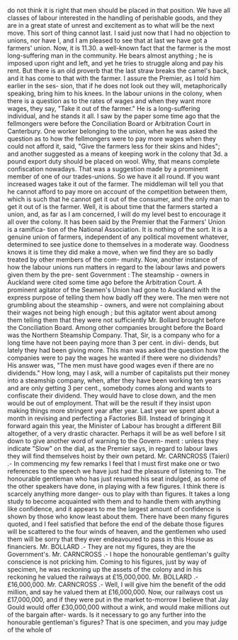 do not think it is right that men should be placed in that position. We have all classes of labour interested in the handling of perishable goods, and they are in a great state of unrest and excitement as to what will be the next move. This sort of thing cannot last. I said just now that I had no objection to unions, nor have I, and I am pleased to see that at last we have got a farmers' union. Now, it is 11.30. a well-known fact that the farmer is the most long-suffering man in the community. He bears almost anything ; he is imposed upon right and left, and yet he tries to struggle along and pay his rent. But there is an old proverb that the last straw breaks the camel's back, and it has come to that with the farmer. I assure the Premier, as I told him earlier in the ses- sion, that if he does not look out they will, metaphorically speaking, bring him to his knees. In the labour unions in the colony, when there is a question as to the rates of wages and when they want more wages, they say, "Take it out of the farmer." He is a long-suffering individual, and he stands it all. I saw by the paper some time ago that the fellmongers were before the Conciliation Board or Arbitration Court in Canterbury. One worker belonging to the union, when he was asked the question as to how the fellmongers were to pay more wages when they could not afford it, said, "Give the farmers less for their skins and hides"; and another suggested as a means of keeping work in the colony that 3d. a pound export duty should be placed on wool. Why, that means complete confiscation nowadays. That was a suggestion made by a prominent member of one of our trades-unions. So we have it all round. If you want increased wages take it out of the farmer. The middleman will tell you that he cannot afford to pay more on account of the competition between them, which is such that he cannot get it out of the consumer, and the only man to get it out of is the farmer. Well, it is about time that the farmers started a union, and, as far as I am concerned, I will do my level best to encourage it all over the colony. It has been said by the Premier that the Farmers' Union is a ramifica- tion of the National Association. It is nothing of the sort. It is a genuine union of farmers, independent of any political movement whatever, determined to see justice done to themselves in a moderate way. Goodness knows it is time they did make a move, when we find they are so badly treated by other members of the com- munity. Now, another instance of how the labour unions run matters in regard to the labour laws and powers given them by the pre- sent Government : The steamship - owners in Auckland were cited some time ago before the Arbitration Court. A prominent agitator of the Seamen's Union had gone to Auckland with the express purpose of telling them how badly off they were. The men were not grumbling about the steamship - owners, and were not complaining about their wages not being high enough ; but this agitator went about among them telling them that they were not sufficiently Mr. Bollard brought before the Conciliation Board. Among other companies brought before the Board was the Northern Steamship Company. That, Sir, is a company who for a long time have not been paying more than 3 per cent. in divi- dends, but lately they had been giving more. This man was asked the question how the companies were to pay the wages he wanted if there were no dividends? His answer was, "The men must have good wages even if there are no dividends." How long, may I ask, will a number of capitalists put their money into a steamship company, when, after they have been working ten years and are only getting 3 per cent., somebody comes along and wants to confiscate their dividend. They would have to close down, and the men would be out of employment. That will be the result if they insist upon making things more stringent year after year. Last year we spent about a month in revising and perfecting a Factories Bill. Instead of bringing it forward again this year, the Minister of Labour has brought a different Bill altogether, of a very drastic character. Perhaps it will be as well before I sit down to give another word of warning to the Govern- ment : unless they indicate "Slow" on the dial, as the Premier says, in regard to labour laws they will find themselves hoist by their own petard. Mr. CARNCROSS (Taieri) .- In commencing my few remarks I feel that I must first make one or two references to the speech we have just had the pleasure of listening to. The honourable gentleman who has just resumed his seat indulged, as some of the other speakers have done, in playing with a few figures. I think there is scarcely anything more danger- ous to play with than figures. It takes a long study to become acquainted with them and to handle them with anything like confidence, and it appears to me the largest amount of confidence is shown by those who know least about them. There have been many figures quoted, and I feel satisfied that before the end of the debate those figures will be scattered to the four winds of heaven, and the gentlemen who used them will be sorry that they ever endeavoured to pass in this House as financiers. Mr. BOLLARD .- They are not my figures, they are the Government's. Mr. CARNCROSS .- I hope the honourable gentleman's guilty conscience is not pricking him. Coming to his figures, just by way of specimen, he was reckoning up the assets of the colony and in his reckoning he valued the railways at £15,000,000. Mr. BOLLARD .- £16,000,000. Mr. CARNCROSS .- Well, I will give him the benefit of the odd million, and say he valued them at £16,000,000. Now, our railways cost us £17,000,000, and if they were put in the market to-morrow I believe that Jay Gould would offer £30,000,000 without a wink, and would make millions out of the bargain after- wards. Is it necessary to go any further into the honourable gentleman's figures? That is one specimen, and you may judge of the whole of 